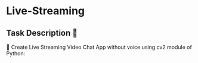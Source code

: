 # Live-Streaming

## Task Description 📄
📌 Create Live Streaming Video Chat App without voice using cv2 module of Python: 

